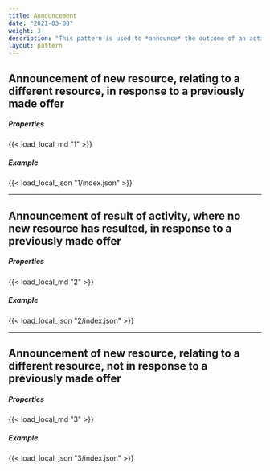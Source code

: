 ```yaml
---
title: Announcement
date: "2021-03-08"
weight: 3
description: "This pattern is used to *announce* the outcome of an activity, sometimes (but not always) linking an original resource to a new, related resource."
layout: pattern
---
```


## Announcement of new resource, relating to a different resource, in response to a previously made offer
<div class="row">
    <div class="col">
        <h5>Properties</h5>
        {{< load_local_md "1" >}}
    </div>
    <div class="col">
        <h5>Example</h5>
        {{< load_local_json "1/index.json" >}}
    </div>
</div>

<hr/>

## Announcement of result of activity, where **no** new resource has resulted, in response to a previously made offer
<div class="row">
    <div class="col">
        <h5>Properties</h5>
        {{< load_local_md "2" >}}
    </div>
    <div class="col">
        <h5>Example</h5>
        {{< load_local_json "2/index.json" >}}
    </div>
</div>

<hr/>

## Announcement of new resource, relating to a different resource, **not** in response to a previously made offer
<div class="row">
    <div class="col">
        <h5>Properties</h5>
        {{< load_local_md "3" >}}
    </div>
    <div class="col">
        <h5>Example</h5>
        {{< load_local_json "3/index.json" >}}
    </div>
</div>